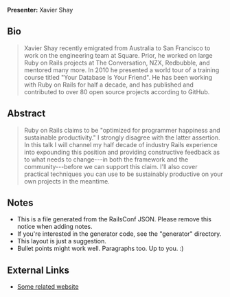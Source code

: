 **Presenter:** Xavier Shay

## Bio

> Xavier Shay recently emigrated from Australia to San Francisco to work on the engineering team at Square. Prior, he worked on large Ruby on Rails projects at The Conversation, NZX, Redbubble, and mentored many more. In 2010 he presented a world tour of a training course titled "Your Database Is Your Friend". He has been working with Ruby on Rails for half a decade, and has published and contributed to over 80 open source projects according to GitHub.

## Abstract

> Ruby on Rails claims to be "optimized for programmer happiness and sustainable productivity." I strongly disagree with the latter assertion. In this talk I will channel my half decade of industry Rails experience into expounding this position and providing constructive feedback as to what needs to change---in both the framework and the community---before we can support this claim. I'll also cover practical techniques you can use to be sustainably productive on your own projects in the meantime.

## Notes

* This is a file generated from the RailsConf JSON.  Please remove this notice when adding notes.
* If you're interested in the generator code, see the "generator" directory.
* This layout is just a suggestion.
* Bullet points might work well.  Paragraphs too.  Up to you.  :)

## External Links

* [Some related website](http://www.example.com/)

